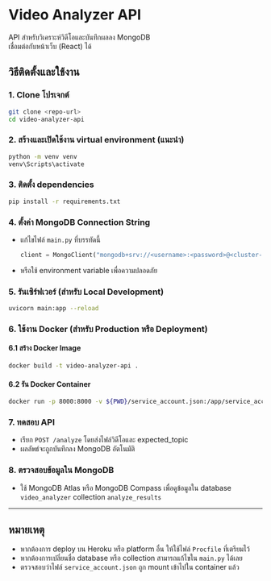 # Video Analyzer API

API สำหรับวิเคราะห์วิดีโอและบันทึกผลลง MongoDB  
เชื่อมต่อกับหน้าเว็บ (React) ได้

## วิธีติดตั้งและใช้งาน

### 1. Clone โปรเจกต์
```sh
git clone <repo-url>
cd video-analyzer-api
```

### 2. สร้างและเปิดใช้งาน virtual environment (แนะนำ)
```sh
python -m venv venv
venv\Scripts\activate
```

### 3. ติดตั้ง dependencies
```sh
pip install -r requirements.txt
```

### 4. ตั้งค่า MongoDB Connection String
- แก้ไขไฟล์ `main.py` ที่บรรทัดนี้  
  ```python
  client = MongoClient("mongodb+srv://<username>:<password>@<cluster-url>/?retryWrites=true&w=majority")
  ```
- หรือใช้ environment variable เพื่อความปลอดภัย

### 5. รันเซิร์ฟเวอร์ (สำหรับ Local Development)
```sh
uvicorn main:app --reload
```

### 6. ใช้งาน Docker (สำหรับ Production หรือ Deployment)
#### 6.1 สร้าง Docker Image
```sh
docker build -t video-analyzer-api .
```

#### 6.2 รัน Docker Container
```sh
docker run -p 8000:8000 -v ${PWD}/service_account.json:/app/service_account.json video-analyzer-api
```

### 7. ทดสอบ API
- เรียก `POST /analyze` โดยส่งไฟล์วิดีโอและ expected_topic
- ผลลัพธ์จะถูกบันทึกลง MongoDB อัตโนมัติ

### 8. ตรวจสอบข้อมูลใน MongoDB
- ใช้ MongoDB Atlas หรือ MongoDB Compass เพื่อดูข้อมูลใน database `video_analyzer` collection `analyze_results`

---

## หมายเหตุ
- หากต้องการ deploy บน Heroku หรือ platform อื่น ให้ใช้ไฟล์ `Procfile` ที่เตรียมไว้
- หากต้องการเปลี่ยนชื่อ database หรือ collection สามารถแก้ไขใน `main.py` ได้เลย
- ตรวจสอบว่าไฟล์ `service_account.json` ถูก mount เข้าไปใน container แล้ว
